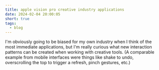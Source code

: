 ```yaml
---
title: apple vision pro creative industry applications
date: 2024-02-04 20:00:05
short: true
tags:
  - blog
---
```


I'm obviously going to be biased for my own industry when I think of the most immediate applications, but I'm really curious what new interaction patterns can be created when working with creative tools. (A comparable example from mobile interfaces were things like shake to undo, overscrolling the top to trigger a refresh, pinch gestures, etc.)
